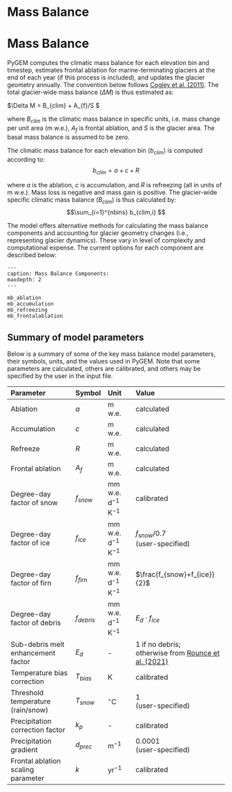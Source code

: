 # Mass Balance
# Mass Balance

PyGEM computes the climatic mass balance for each elevation bin and timestep, estimates frontal ablation for marine-terminating glaciers at the end of each year (if this process is included), and updates the glacier geometry annually. The convention below follows [Cogley et al. (2011)](https://wgms.ch/downloads/Cogley_etal_2011.pdf). The total glacier-wide mass balance ($\Delta M$) is thus estimated as:

$\Delta M = B_{clim} + A_{f}/S $

where $B_{clim}$ is the climatic mass balance in specific units, i.e. mass change per unit area (m w.e.), $A_{f}$ is frontal ablation, and $S$ is the glacier area. The basal mass balance is assumed to be zero.

The climatic mass balance for each elevation bin ($b_{clim}$) is computed according to:
$$b_{clim} = a + c + R$$

where $a$ is the ablation, $c$ is accumulation, and $R$ is refreezing (all in units of m w.e.). Mass loss is negative and mass gain is positive. The glacier-wide specific climatic mass balance ($B_{clim}$) is thus calculated by:
$$\sum_{i=1}^{nbins} b_{clim,i} $$

The model offers alternative methods for calculating the mass balance components and accounting for glacier geometry changes (i.e., representing glacier dynamics). These vary in level of complexity and computational expense. The current options for each component are described below:

```{toctree}
---
caption: Mass Balance Components:
maxdepth: 2
---

mb_ablation
mb_accumulation
mb_refreezing
mb_frontalablation
```

## Summary of model parameters
Below is a summary of some of the key mass balance model parameters, their symbols, units, and the values used in PyGEM. Note that some parameters are calculated, others are calibrated, and others may be specified by the user in the input file.

| Parameter | Symbol | Unit | Value |
| :--- | :--- | :--- | :--- |
| Ablation | $a$ | m w.e. | calculated |
| Accumulation | $c$ | m w.e. | calculated |
| Refreeze | $R$ | m w.e. | calculated |
| Frontal ablation | $A_{f}$ | m w.e. | calculated |
| Degree-day factor of snow | $f_{snow}$ | mm w.e. d$^{-1}$ K$^{-1}$ | calibrated |
| Degree-day factor of ice | $f_{ice}$ | mm w.e. d$^{-1}$ K$^{-1}$ | $f_{snow}$/0.7 <br>(user-specified) |
| Degree-day factor of firn | $f_{firn}$ | mm w.e. d$^{-1}$ K$^{-1}$ | $\frac{f_{snow}+f_{ice}}{2}$ |
| Degree-day factor of debris | $f_{debris}$ | mm w.e. d$^{-1}$ K$^{-1}$ | $E_{d} \cdot f_{ice}$ |
| Sub-debris melt enhancement factor | $E_{d}$ | - | 1 if no debris; <br> otherwise from [Rounce et al. (2021)](https://agupubs.onlinelibrary.wiley.com/doi/full/10.1029/2020GL091311) |
| Temperature bias correction | $T_{bias}$ | K | calibrated |
| Threshold temperature (rain/snow) | $T_{snow}$ | $^{\circ}$C | 1 <br> (user-specified) |
| Precipitation correction factor | $k_{p}$ | - | calibrated |
| Precipitation gradient | $d_{prec}$ | m$^{-1}$ | 0.0001 <br> (user-specified) |
| Frontal ablation scaling parameter | $k$ | yr$^{-1}$ | calibrated |
